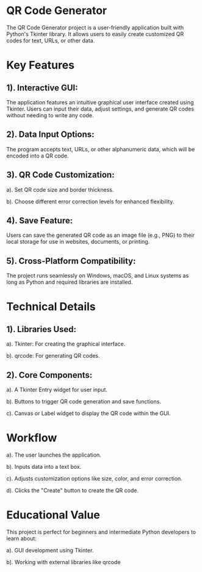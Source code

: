 # QR Code Generator
   The QR Code Generator project is a user-friendly application built with Python's Tkinter library. It allows users to easily create customized QR codes for text, URLs, or other data.
# Key Features
## 1). Interactive GUI:
   The application features an intuitive graphical user interface created using Tkinter. Users can input their data, adjust settings, and generate QR codes without needing to write any code.
## 2). Data Input Options:
The program accepts text, URLs, or other alphanumeric data, which will be encoded into a QR code.
## 3).	QR Code Customization:
   a). Set QR code size and border thickness.
  
   b). Choose different error correction levels for enhanced flexibility.
## 4). Save Feature:
Users can save the generated QR code as an image file (e.g., PNG) to their local storage for use in websites, documents, or printing.
## 5). Cross-Platform Compatibility:
The project runs seamlessly on Windows, macOS, and Linux systems as long as Python and required libraries are installed.
# Technical Details
## 1). Libraries Used:
   a). Tkinter: For creating the graphical interface.
   
   b). qrcode: For generating QR codes.
## 2). Core Components:
   a). A Tkinter Entry widget for user input.
   
   b). Buttons to trigger QR code generation and save functions.
   
   c). Canvas or Label widget to display the QR code within the GUI.
# Workflow
   a). The user launches the application.
   
   b). Inputs data into a text box.
   
   c). Adjusts customization options like size, color, and error correction.
   
   d). Clicks the "Create" button to create the QR code.
# Educational Value
 This project is perfect for beginners and intermediate Python developers to learn about:
 
   a). GUI development using Tkinter.
   
   b). Working with external libraries like qrcode 
